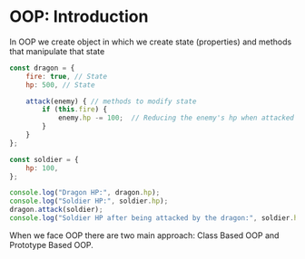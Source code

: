 # OOP: Introduction

In OOP we create object in which we create state (properties) and methods that manipulate that state

```js
const dragon = {
    fire: true, // State
    hp: 500, // State

    attack(enemy) { // methods to modify state
        if (this.fire) {
            enemy.hp -= 100;  // Reducing the enemy's hp when attacked by the dragon
        }
    }
};

const soldier = {
    hp: 100,
};

console.log("Dragon HP:", dragon.hp);
console.log("Soldier HP:", soldier.hp);
dragon.attack(soldier);
console.log("Soldier HP after being attacked by the dragon:", soldier.hp);
```

When we face OOP there are two main approach: Class Based OOP and Prototype Based OOP. 